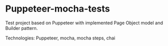 # Puppeteer-mocha-tests

Test project based on Puppeteer with implemented Page Object model and Builder pattern.

Technologies: Puppeteer, mocha, mocha steps, chai
